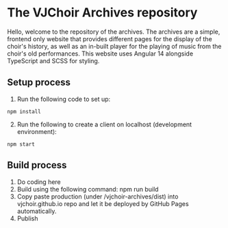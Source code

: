 # The VJChoir Archives repository

Hello, welcome to the repository of the archives. The archives are a simple, frontend only website that provides different pages for the display of the choir's history, as well as an in-built player for the playing of music from the choir's old performances. This website uses Angular 14 alongside TypeScript and SCSS for styling.

## Setup process

1. Run the following code to set up:

```
npm install
```

2. Run the following to create a client on localhost (development environment):

```
npm start
```

## Build process

1. Do coding here
2. Build using the following command: npm run build
3. Copy paste production (under /vjchoir-archives/dist) into vjchoir.github.io repo and let it be deployed by GitHub Pages automatically.
4. Publish
